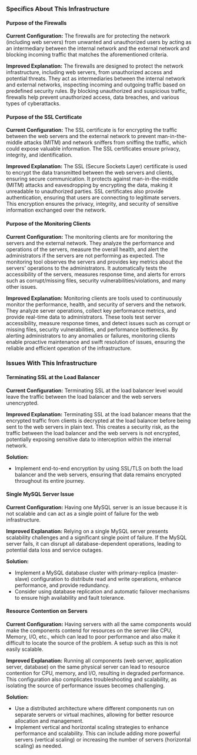 ### Specifics About This Infrastructure

#### Purpose of the Firewalls

**Current Configuration:**
The firewalls are for protecting the network (including web servers) from unwanted and unauthorized users by acting as an intermediary between the internal network and the external network and blocking incoming traffic that matches the aforementioned criteria.

**Improved Explanation:**
The firewalls are designed to protect the network infrastructure, including web servers, from unauthorized access and potential threats. They act as intermediaries between the internal network and external networks, inspecting incoming and outgoing traffic based on predefined security rules. By blocking unauthorized and suspicious traffic, firewalls help prevent unauthorized access, data breaches, and various types of cyberattacks.

#### Purpose of the SSL Certificate

**Current Configuration:**
The SSL certificate is for encrypting the traffic between the web servers and the external network to prevent man-in-the-middle attacks (MITM) and network sniffers from sniffing the traffic, which could expose valuable information. The SSL certificates ensure privacy, integrity, and identification.

**Improved Explanation:**
The SSL (Secure Sockets Layer) certificate is used to encrypt the data transmitted between the web servers and clients, ensuring secure communication. It protects against man-in-the-middle (MITM) attacks and eavesdropping by encrypting the data, making it unreadable to unauthorized parties. SSL certificates also provide authentication, ensuring that users are connecting to legitimate servers. This encryption ensures the privacy, integrity, and security of sensitive information exchanged over the network.

#### Purpose of the Monitoring Clients

**Current Configuration:**
The monitoring clients are for monitoring the servers and the external network. They analyze the performance and operations of the servers, measure the overall health, and alert the administrators if the servers are not performing as expected. The monitoring tool observes the servers and provides key metrics about the servers' operations to the administrators. It automatically tests the accessibility of the servers, measures response time, and alerts for errors such as corrupt/missing files, security vulnerabilities/violations, and many other issues.

**Improved Explanation:**
Monitoring clients are tools used to continuously monitor the performance, health, and security of servers and the network. They analyze server operations, collect key performance metrics, and provide real-time data to administrators. These tools test server accessibility, measure response times, and detect issues such as corrupt or missing files, security vulnerabilities, and performance bottlenecks. By alerting administrators to any anomalies or failures, monitoring clients enable proactive maintenance and swift resolution of issues, ensuring the reliable and efficient operation of the infrastructure.

### Issues With This Infrastructure

#### Terminating SSL at the Load Balancer

**Current Configuration:**
Terminating SSL at the load balancer level would leave the traffic between the load balancer and the web servers unencrypted.

**Improved Explanation:**
Terminating SSL at the load balancer means that the encrypted traffic from clients is decrypted at the load balancer before being sent to the web servers in plain text. This creates a security risk, as the traffic between the load balancer and the web servers is not encrypted, potentially exposing sensitive data to interception within the internal network.

**Solution:**
- Implement end-to-end encryption by using SSL/TLS on both the load balancer and the web servers, ensuring that data remains encrypted throughout its entire journey.

#### Single MySQL Server Issue

**Current Configuration:**
Having one MySQL server is an issue because it is not scalable and can act as a single point of failure for the web infrastructure.

**Improved Explanation:**
Relying on a single MySQL server presents scalability challenges and a significant single point of failure. If the MySQL server fails, it can disrupt all database-dependent operations, leading to potential data loss and service outages.

**Solution:**
- Implement a MySQL database cluster with primary-replica (master-slave) configuration to distribute read and write operations, enhance performance, and provide redundancy.
- Consider using database replication and automatic failover mechanisms to ensure high availability and fault tolerance.

#### Resource Contention on Servers

**Current Configuration:**
Having servers with all the same components would make the components contend for resources on the server like CPU, Memory, I/O, etc., which can lead to poor performance and also make it difficult to locate the source of the problem. A setup such as this is not easily scalable.

**Improved Explanation:**
Running all components (web server, application server, database) on the same physical server can lead to resource contention for CPU, memory, and I/O, resulting in degraded performance. This configuration also complicates troubleshooting and scalability, as isolating the source of performance issues becomes challenging.

**Solution:**
- Use a distributed architecture where different components run on separate servers or virtual machines, allowing for better resource allocation and management.
- Implement vertical and horizontal scaling strategies to enhance performance and scalability. This can include adding more powerful servers (vertical scaling) or increasing the number of servers (horizontal scaling) as needed.
